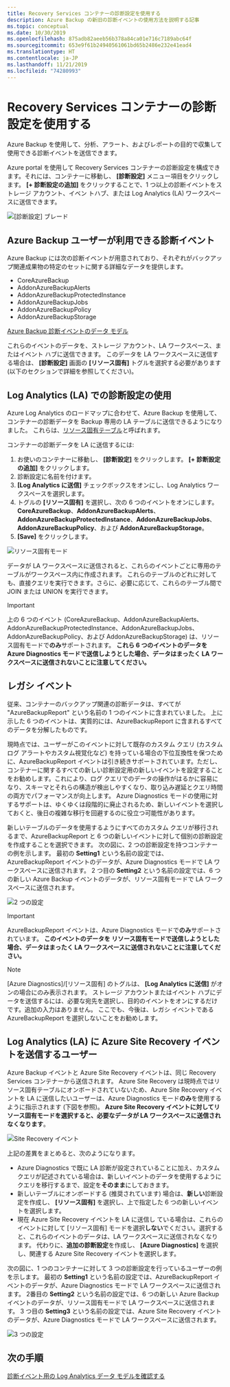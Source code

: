 ```yaml
---
title: Recovery Services コンテナーの診断設定を使用する
description: Azure Backup の新旧の診断イベントの使用方法を説明する記事
ms.topic: conceptual
ms.date: 10/30/2019
ms.openlocfilehash: 875adb82aeeb56b378a84ca01e716c7189abc64f
ms.sourcegitcommit: 653e9f61b24940561061bd65b2486e232e41ead4
ms.translationtype: HT
ms.contentlocale: ja-JP
ms.lasthandoff: 11/21/2019
ms.locfileid: "74280993"
---
```

# <a name="using-diagnostics-settings-for-recovery-services-vaults"></a>Recovery Services コンテナーの診断設定を使用する

Azure Backup を使用して、分析、アラート、およびレポートの目的で収集して使用できる診断イベントを送信できます。 

Azure portal を使用して Recovery Services コンテナーの診断設定を構成できます。それには、コンテナーに移動し、 **[診断設定]** メニュー項目をクリックします。 **[+ 診断設定の追加]** をクリックすることで、1 つ以上の診断イベントをストレージ アカウント、イベン トハブ、または Log Analytics (LA) ワークスペースに送信できます。

![[診断設定] ブレード](./media/backup-azure-diagnostics-events/diagnostics-settings-blade.png)

## <a name="diagnostics-events-available-for-azure-backup-users"></a>Azure Backup ユーザーが利用できる診断イベント

Azure Backup には次の診断イベントが用意されており、それぞれがバックアップ関連成果物の特定のセットに関する詳細なデータを提供します。
* CoreAzureBackup
* AddonAzureBackupAlerts
* AddonAzureBackupProtectedInstance
* AddonAzureBackupJobs
* AddonAzureBackupPolicy
* AddonAzureBackupStorage 

[Azure Backup 診断イベントのデータ モデル](https://aka.ms/diagnosticsdatamodel)

これらのイベントのデータを、ストレージ アカウント、LA ワークスペース、またはイベント ハブに送信できます。 このデータを LA ワークスペースに送信する場合は、 **[診断設定]** 画面の **[リソース固有]** トグルを選択する必要があります (以下のセクションで詳細を参照してください)。

## <a name="using-diagnostics-settings-with-log-analytics-la"></a>Log Analytics (LA) での診断設定の使用

Azure Log Analytics のロードマップに合わせて、Azure Backup を使用して、コンテナーの診断データを Backup 専用の LA テーブルに送信できるようになりました。 これらは、[リソース固有テーブル](https://docs.microsoft.com/azure/azure-monitor/platform/resource-logs-collect-workspace#resource-specific)と呼ばれます。

コンテナーの診断データを LA に送信するには:
1.  お使いのコンテナーに移動し、 **[診断設定]** をクリックします。 **[+ 診断設定の追加]** をクリックします。
2.  診断設定に名前を付けます。
3.  **[Log Analytics に送信]** チェックボックスをオンにし、Log Analytics ワークスペースを選択します。
4.  トグルの **[リソース固有]** を選択し、次の 6 つのイベントをオンにします。**CoreAzureBackup**、**AddonAzureBackupAlerts**、**AddonAzureBackupProtectedInstance**、**AddonAzureBackupJobs**、**AddonAzureBackupPolicy**、および **AddonAzureBackupStorage**。
5.  **[Save]** をクリックします。

![リソース固有モード](./media/backup-azure-diagnostics-events/resource-specific-blade.png)

データが LA ワークスペースに送信されると、これらのイベントごとに専用のテーブルがワークスペース内に作成されます。 これらのテーブルのどれに対しても、直接クエリを実行できます。さらに、必要に応じて、これらのテーブル間で JOIN または UNION を実行できます。

> [!IMPORTANT]
> 上の 6 つのイベント (CoreAzureBackup、AddonAzureBackupAlerts、AddonAzureBackupProtectedInstance、AddonAzureBackupJobs、AddonAzureBackupPolicy、および AddonAzureBackupStorage) は、リソース固有モードで**のみ**サポートされます。 **これら 6 つのイベントのデータを Azure Diagnostics モードで送信しようとした場合、データはまったく LA ワークスペースに送信されないことに注意してください。**

## <a name="legacy-event"></a>レガシ イベント

従来、コンテナーのバックアップ関連の診断データは、すべてが "AzureBackupReport" という名前の 1 つのイベントに含まれていました。 上に示した 6 つのイベントは、実質的には、AzureBackupReport に含まれるすべてのデータを分解したものです。 

現時点では、ユーザーがこのイベントに対して既存のカスタム クエリ (カスタム ログ アラートやカスタム視覚化など) を持っている場合の下位互換性を保つために、AzureBackupReport イベントは引き続きサポートされています。ただし、コンテナーに関するすべての新しい診断設定用の新しいイベントを設定することをお勧めします。これにより、ログ クエリでのデータの操作がはるかに容易になり、スキーマとそれらの構造が検出しやすくなり、取り込み遅延とクエリ時間の両方でパフォーマンスが向上します。 Azure Diagnostics モードの使用に対するサポートは、ゆくゆくは段階的に廃止されるため、新しいイベントを選択しておくと、後日の複雑な移行を回避するのに役立つ可能性があります。

新しいテーブルのデータを使用するようにすべてのカスタム クエリが移行されるまで、AzureBackupReport と 6 つの新しいイベントに対して個別の診断設定を作成することを選択できます。 次の図に、2 つの診断設定を持つコンテナーの例を示します。 最初の **Setting1** という名前の設定では、AzureBackupReport イベントのデータが、Azure Diagnostics モードで LA ワークスペースに送信されます。 2 つ目の **Setting2** という名前の設定では、6 つの新しい Azure Backup イベントのデータが、リソース固有モードで LA ワークスペースに送信されます。

![2 つの設定](./media/backup-azure-diagnostics-events/two-settings-example.png)

> [!IMPORTANT]
> AzureBackupReport イベントは、Azure Diagnostics モードで**のみ**サポートされています。 **このイベントのデータを リソース固有モードで送信しようとした場合、データはまったく LA ワークスペースに送信されないことに注意してください。**

> [!NOTE]
> [Azure Diagnostics]/[リソース固有] のトグルは、 **[Log Analytics に送信]** がオンの場合にのみ表示されます。 ストレージ アカウントまたはイベント ハブにデータを送信するには、必要な宛先を選択し、目的のイベントをオンにするだけです。追加の入力はありません。 ここでも、今後は、レガシ イベントである AzureBackupReport を選択しないことをお勧めします。

## <a name="users-sending-azure-site-recovery-events-to-log-analytics-la"></a>Log Analytics (LA) に Azure Site Recovery イベントを送信するユーザー

Azure Backup イベントと Azure Site Recovery イベントは、同じ Recovery Services コンテナーから送信されます。 Azure Site Recovery は現時点ではリソース固有テーブルにオンボードされていないため、Azure Site Recovery イベントを LA に送信したいユーザーは、Azure Diagnostics モード**のみ**を使用するように指示されます (下図を参照)。 **Azure Site Recovery イベントに対してリソース固有モードを選択すると、必要なデータが LA ワークスペースに送信されなくなります**。

![Site Recovery イベント](./media/backup-azure-diagnostics-events/site-recovery-settings.png)

上記の差異をまとめると、次のようになります。

* Azure Diagnostics で既に LA 診断が設定されていることに加え、カスタム クエリが記述されている場合は、新しいイベントのデータを使用するようにクエリを移行するまで、設定を**そのまま**にしておきます。
* 新しいテーブルにオンボードする (推奨されています) 場合は、**新しい**診断設定を作成し、 **[リソース固有]** を選択し、上で指定した 6 つの新しいイベントを選択します。
* 現在 Azure Site Recovery イベントを LA に送信し ている場合は、これらのイベントに対して [リソース固有] モードを選択**しない**でください。選択すると、これらのイベントのデータは、LA ワークスペースに送信されなくなります。 代わりに、**追加の診断設定**を作成し、 **[Azure Diagnostics]** を選択し、関連する Azure Site Recovery イベントを選択します。

次の図に、1 つのコンテナーに対して 3 つの診断設定を行っているユーザーの例を示します。 最初の **Setting1** という名前の設定では、AzureBackupReport イベントのデータが、Azure Diagnostics モードで LA ワークスペースに送信されます。 2番目の **Setting2** という名前の設定では、6 つの新しい Azure Backup イベントのデータが、リソース固有モードで LA ワークスペースに送信されます。 3 つ目の **Setting3** という名前の設定では、Azure Site Recovery イベントのデータが、Azure Diagnostics モードで LA ワークスペースに送信されます。

![3 つの設定](./media/backup-azure-diagnostics-events/three-settings-example.png)

## <a name="next-steps"></a>次の手順

[診断イベント用の Log Analytics データ モデルを確認する](https://aka.ms/diagnosticsdatamodel)
